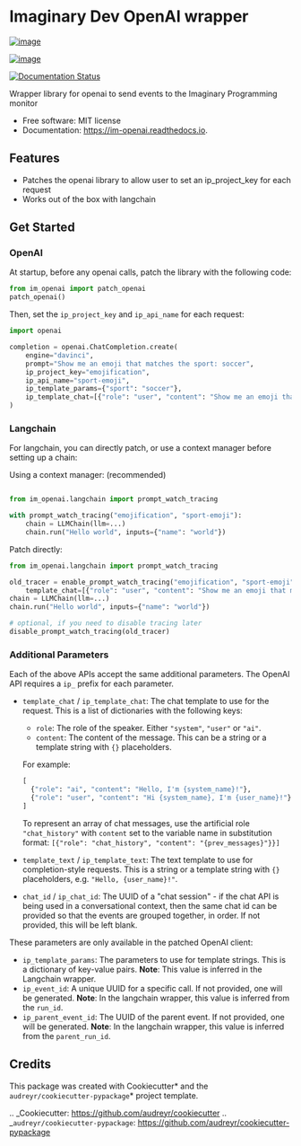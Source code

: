 # Imaginary Dev OpenAI wrapper

[![image](https://img.shields.io/pypi/v/im_openai.svg)](https://pypi.python.org/pypi/im_openai)

[![image](https://img.shields.io/travis/alecf/im_openai.svg)](https://travis-ci.com/alecf/im_openai)

[![Documentation Status](https://readthedocs.org/projects/im-openai/badge/?version=latest)](https://im-openai.readthedocs.io/en/latest/?version=latest)

Wrapper library for openai to send events to the Imaginary Programming
monitor

-   Free software: MIT license
-   Documentation: <https://im-openai.readthedocs.io>.

## Features

-   Patches the openai library to allow user to set an ip_project_key
    for each request
-   Works out of the box with langchain

## Get Started

### OpenAI

At startup, before any openai calls, patch the library with the
following code:

```python
from im_openai import patch_openai
patch_openai()
```

Then, set the `ip_project_key` and `ip_api_name` for each request:

```python
import openai

completion = openai.ChatCompletion.create(
    engine="davinci",
    prompt="Show me an emoji that matches the sport: soccer",
    ip_project_key="emojification",
    ip_api_name="sport-emoji",
    ip_template_params={"sport": "soccer"},
    ip_template_chat=[{"role": "user", "content": "Show me an emoji that matches the sport: {sport}" }]
)
```

### Langchain

For langchain, you can directly patch, or use a context manager before setting up a chain:

Using a context manager: (recommended)

```python

from im_openai.langchain import prompt_watch_tracing

with prompt_watch_tracing("emojification", "sport-emoji"):
    chain = LLMChain(llm=...)
    chain.run("Hello world", inputs={"name": "world"})
```

Patch directly:

```python
from im_openai.langchain import prompt_watch_tracing

old_tracer = enable_prompt_watch_tracing("emojification", "sport-emoji",
    template_chat=[{"role": "user", "content": "Show me an emoji that matches the sport: {sport}" }])
chain = LLMChain(llm=...)
chain.run("Hello world", inputs={"name": "world"})

# optional, if you need to disable tracing later
disable_prompt_watch_tracing(old_tracer)
```

### Additional Parameters

Each of the above APIs accept the same additional parameters. The OpenAI API requires a `ip_` prefix for each parameter.

-   `template_chat` / `ip_template_chat`: The chat template to use for the
    request. This is a list of dictionaries with the following keys:

    -   `role`: The role of the speaker. Either `"system"`, `"user"` or `"ai"`.
    -   `content`: The content of the message. This can be a string or a template string with `{}` placeholders.

    For example:

    ```python
    [
      {"role": "ai", "content": "Hello, I'm {system_name}!"},
      {"role": "user", "content": "Hi {system_name}, I'm {user_name}!"}
    ]
    ```

    To represent an array of chat messages, use the artificial role `"chat_history"` with `content` set to the variable name in substitution format: `[{"role": "chat_history", "content": "{prev_messages}"}}]`

-   `template_text` / `ip_template_text`: The text template to use for
    completion-style requests. This is a string or a template string with `{}`
    placeholders, e.g. `"Hello, {user_name}!"`.
-   `chat_id` / `ip_chat_id`: The UUID of a "chat session" - if the chat API is
    being used in a conversational context, then the same chat id can be
    provided so that the events are grouped together, in order. If not provided,
    this will be left blank.

These parameters are only available in the patched OpenAI client:

-   `ip_template_params`: The parameters to use for template
    strings. This is a dictionary of key-value pairs. **Note**: This value is inferred in the Langchain wrapper.
-   `ip_event_id`: A unique UUID for a specific call. If not provided,
    one will be generated. **Note**: In the langchain wrapper, this value is inferred from the `run_id`.
-   `ip_parent_event_id`: The UUID of the parent event. If not provided,
    one will be generated. **Note**: In the langchain wrapper, this value is inferred from the `parent_run_id`.

## Credits

This package was created with Cookiecutter* and the `audreyr/cookiecutter-pypackage`* project template.

.. _Cookiecutter: https://github.com/audreyr/cookiecutter
.. _`audreyr/cookiecutter-pypackage`: https://github.com/audreyr/cookiecutter-pypackage
